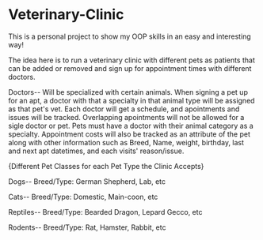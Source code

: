 # Veterinary-Clinic
This is a personal project to show my OOP skills in an easy and interesting way!

The idea here is to run a veterinary clinic with different pets as patients that can be added or removed and sign up for appointment times with different doctors.

Doctors--
Will be specialized with certain animals. When signing a pet up for an apt, a doctor with that a specialty in that animal type will be assigned as that pet's vet. Each doctor will get a schedule, and apointments and issues will be tracked. Overlapping apointments will not be allowed for a sigle doctor or pet. Pets must have a doctor with their animal category as a specialty. Appointment costs will also be tracked as an attribute of the pet along with other information such as Breed, Name, weight, birthday, last and next apt datetimes, and each visits' reason/issue.


{Different Pet Classes for each Pet Type the Clinic Accepts}

Dogs--
Breed/Type: German Shepherd, Lab, etc

Cats--
Breed/Type: Domestic, Main-coon, etc

Reptiles--
Breed/Type: Bearded Dragon, Lepard Gecco, etc

Rodents--
Breed/Type: Rat, Hamster, Rabbit, etc
